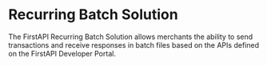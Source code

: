 # Recurring Batch Solution

The FirstAPI Recurring Batch Solution allows merchants the ability to send transactions and receive responses in batch files
based on the APIs defined on the FirstAPI Developer Portal. 
